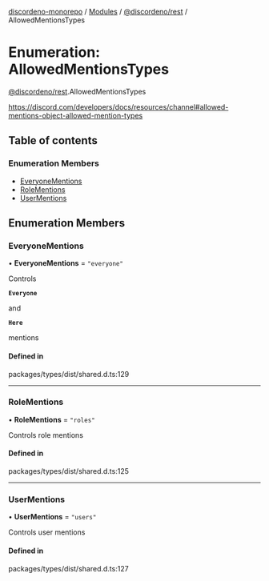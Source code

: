 [discordeno-monorepo](../README.md) / [Modules](../modules.md) / [@discordeno/rest](../modules/discordeno_rest.md) / AllowedMentionsTypes

# Enumeration: AllowedMentionsTypes

[@discordeno/rest](../modules/discordeno_rest.md).AllowedMentionsTypes

https://discord.com/developers/docs/resources/channel#allowed-mentions-object-allowed-mention-types

## Table of contents

### Enumeration Members

- [EveryoneMentions](discordeno_rest.AllowedMentionsTypes.md#everyonementions)
- [RoleMentions](discordeno_rest.AllowedMentionsTypes.md#rolementions)
- [UserMentions](discordeno_rest.AllowedMentionsTypes.md#usermentions)

## Enumeration Members

### EveryoneMentions

• **EveryoneMentions** = `"everyone"`

Controls

**`Everyone`**

and

**`Here`**

mentions

#### Defined in

packages/types/dist/shared.d.ts:129

---

### RoleMentions

• **RoleMentions** = `"roles"`

Controls role mentions

#### Defined in

packages/types/dist/shared.d.ts:125

---

### UserMentions

• **UserMentions** = `"users"`

Controls user mentions

#### Defined in

packages/types/dist/shared.d.ts:127
